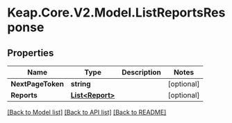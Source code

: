 # Keap.Core.V2.Model.ListReportsResponse

## Properties

Name | Type | Description | Notes
------------ | ------------- | ------------- | -------------
**NextPageToken** | **string** |  | [optional] 
**Reports** | [**List&lt;Report&gt;**](Report.md) |  | [optional] 

[[Back to Model list]](../README.md#documentation-for-models) [[Back to API list]](../README.md#documentation-for-api-endpoints) [[Back to README]](../README.md)

